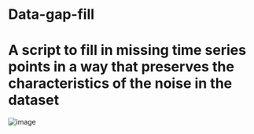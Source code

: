 # Data-gap-fill
# A script to fill in missing time series points in a way that preserves the characteristics of the noise in the dataset

![image](https://user-images.githubusercontent.com/39776793/132546232-6f5c83db-d535-44ee-8dcf-b70481f8d5b8.png)
